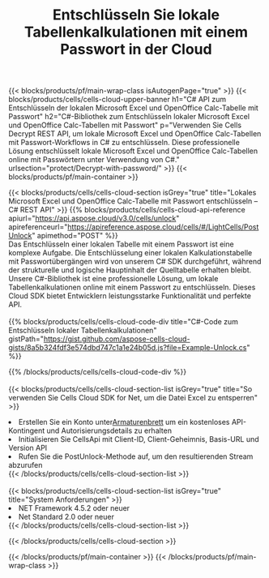 ﻿---
title:  Entschlüsseln Sie lokale Tabellenkalkulationen mit einem Passwort in der Cloud
description:  Cloud-APIs und SDKs für Microsoft Excel und OpenOffice Calc freischalten. Tabellenkalkulationen werden mit der Cells-Cloud API entschlüsselt. Das SDK unterstützt verschiedene Entwicklungssprachen. Dazu gehören Android, C#, Go, Java, NodeJS, Perl, PHP, Python, Ruby und Swift.
---
{{< blocks/products/pf/main-wrap-class isAutogenPage="true" >}}
{{< blocks/products/cells/cells-cloud-upper-banner h1="C# API zum Entschlüsseln der lokalen Microsoft Excel und OpenOffice Calc-Tabelle mit Passwort" h2="C#-Bibliothek zum Entschlüsseln lokaler Microsoft Excel und OpenOffice Calc-Tabellen mit Passwort" p="Verwenden Sie Cells Decrypt REST API, um lokale Microsoft Excel und OpenOffice Calc-Tabellen mit Passwort-Workflows in C# zu entschlüsseln. Diese professionelle Lösung entschlüsselt lokale Microsoft Excel und OpenOffice Calc-Tabellen online mit Passwörtern unter Verwendung von C#." urlsection="protect/Decrypt-with-password/" >}}
{{< blocks/products/pf/main-container >}}

{{< blocks/products/cells/cells-cloud-section isGrey="true" title="Lokales Microsoft Excel und OpenOffice Calc-Tabelle mit Passwort entschlüsseln – C# REST API" >}}
{{% blocks/products/cells/cells-cloud-api-reference apiurl="https://api.aspose.cloud/v3.0/cells/unlock" apireferenceurl="https://apireference.aspose.cloud/cells/#/LightCells/PostUnlock" apimethod="POST" %}}
<br/>
Das Entschlüsseln einer lokalen Tabelle mit einem Passwort ist eine komplexe Aufgabe. Die Entschlüsselung einer lokalen Kalkulationstabelle mit Passwortübergängen wird von unserem C# SDK durchgeführt, während der strukturelle und logische Hauptinhalt der Quelltabelle erhalten bleibt. Unsere C#-Bibliothek ist eine professionelle Lösung, um lokale Tabellenkalkulationen online mit einem Passwort zu entschlüsseln. Dieses Cloud SDK bietet Entwicklern leistungsstarke Funktionalität und perfekte API.
<br/>
<br/>
{{% blocks/products/cells/cells-cloud-code-div title="C#-Code zum Entschlüsseln lokaler Tabellenkalkulationen" gistPath="https://gist.github.com/aspose-cells-cloud-gists/8a5b324fdf3e574dbd747c1a1e24b05d.js?file=Example-Unlock.cs" %}}
  
{{% /blocks/products/cells/cells-cloud-code-div %}}
<br/>
<br/>
{{< blocks/products/cells/cells-cloud-section-list isGrey="true" title="So verwenden Sie Cells Cloud SDK for Net, um die Datei Excel zu entsperren" >}}
<li> Erstellen Sie ein Konto unter<a href="https://dashboard.aspose.cloud/">Armaturenbrett</a> um ein kostenloses API-Kontingent und Autorisierungsdetails zu erhalten</li>
<li>Initialisieren Sie CellsApi mit Client-ID, Client-Geheimnis, Basis-URL und Version API</li>
<li>Rufen Sie die PostUnlock-Methode auf, um den resultierenden Stream abzurufen</li>
{{< /blocks/products/cells/cells-cloud-section-list >}}
<br/>
<br/>
{{< blocks/products/cells/cells-cloud-section-list isGrey="true" title="System Anforderungen" >}}
<li>NET Framework 4.5.2 oder neuer</li>
<li>Net Standard 2.0 oder neuer</li>
{{< /blocks/products/cells/cells-cloud-section-list >}}

{{< /blocks/products/cells/cells-cloud-section >}}

{{< /blocks/products/pf/main-container >}}
{{< /blocks/products/pf/main-wrap-class >}}
